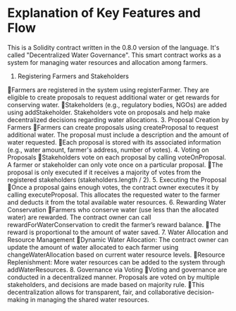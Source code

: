 # Explanation of Key Features and Flow

This is a Solidity contract written in the 0.8.0 version of the language. It's called "Decentralized Water Governance". This smart contract works as a system for managing water resources and allocation among farmers.

1. Registering Farmers and Stakeholders
   
Farmers are registered in the system using registerFarmer. They are eligible to create proposals to request additional water or get rewards for conserving water.
Stakeholders (e.g., regulatory bodies, NGOs) are added using addStakeholder. Stakeholders vote on proposals and help make decentralized decisions regarding water allocations.
3. Proposal Creation by Farmers
Farmers can create proposals using createProposal to request additional water. The proposal must include a description and the amount of water requested.
Each proposal is stored with its associated information (e.g., water amount, farmer's address, number of votes).
4. Voting on Proposals
Stakeholders vote on each proposal by calling voteOnProposal. A farmer or stakeholder can only vote once on a particular proposal.
The proposal is only executed if it receives a majority of votes from the registered stakeholders (stakeholders.length / 2).
5. Executing the Proposal
Once a proposal gains enough votes, the contract owner executes it by calling executeProposal. This allocates the requested water to the farmer and deducts it from the total available water resources.
6. Rewarding Water Conservation
Farmers who conserve water (use less than the allocated water) are rewarded. The contract owner can call rewardForWaterConservation to credit the farmer’s reward balance.
The reward is proportional to the amount of water saved.
7. Water Allocation and Resource Management
Dynamic Water Allocation: The contract owner can update the amount of water allocated to each farmer using changeWaterAllocation based on current water resource levels.
Resource Replenishment: More water resources can be added to the system through addWaterResources.
8. Governance via Voting
Voting and governance are conducted in a decentralized manner. Proposals are voted on by multiple stakeholders, and decisions are made based on majority rule.
This decentralization allows for transparent, fair, and collaborative decision-making in managing the shared water resources.
